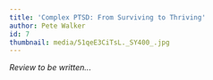 ```yaml
---
title: 'Complex PTSD: From Surviving to Thriving'
author: Pete Walker
id: 7
thumbnail: media/51qeE3CiTsL._SY400_.jpg
---
```

*Review to be written...*
